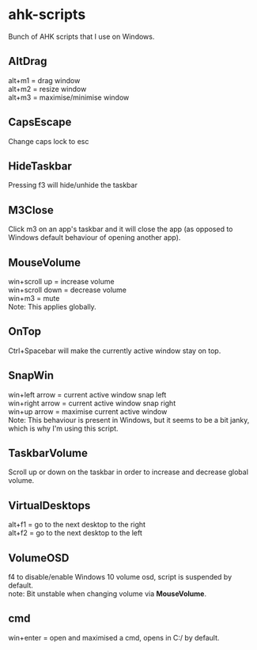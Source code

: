 # ahk-scripts

Bunch of AHK scripts that I use on Windows.<br>

## AltDrag

alt+m1 = drag window<br>
alt+m2 = resize window<br>
alt+m3 = maximise/minimise window<br>

## CapsEscape

Change caps lock to esc <br>

## HideTaskbar

Pressing f3 will hide/unhide the taskbar<br>

## M3Close

Click m3 on an app's taskbar and it will close the app (as opposed to Windows default behaviour of opening another app).<br>

## MouseVolume

win+scroll up = increase volume<br>
win+scroll down = decrease volume<br>
win+m3 = mute<br>
Note: This applies globally.<br>

## OnTop

Ctrl+Spacebar will make the currently active window stay on top.<br>

## SnapWin

win+left arrow = current active window snap left<br>
win+right arrow = current active window snap right<br>
win+up arrow = maximise current active window<br>
Note: This behaviour is present in Windows, but it seems to be a bit janky, which is why I'm using this script.<br>

## TaskbarVolume

Scroll up or down on the taskbar in order to increase and decrease global volume.<br>

## VirtualDesktops

alt+f1 = go to the next desktop to the right<br>
alt+f2 = go to the next desktop to the left<br>

## VolumeOSD

f4 to disable/enable Windows 10 volume osd, script is suspended by default. <br>
note: Bit unstable when changing volume via **MouseVolume**.

## cmd

win+enter = open and maximised a cmd, opens in C:/ by default.<br>
